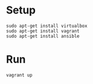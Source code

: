# Setup
```
sudo apt-get install virtualbox
sudo apt-get install vagrant
sudo apt-get install ansible
```

# Run
```
vagrant up
```
